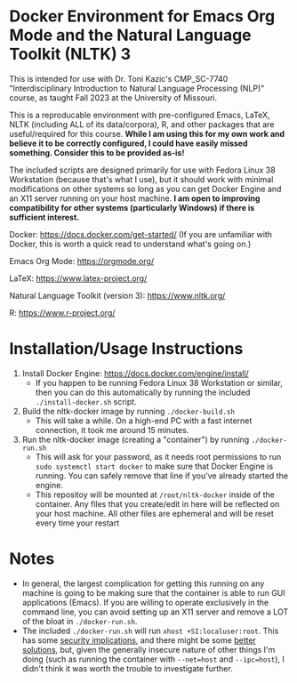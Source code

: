 # Docker Environment for Emacs Org Mode and the Natural Language Toolkit (NLTK) 3
This is intended for use with Dr. Toni Kazic's CMP_SC-7740 "Interdisciplinary Introduction to Natural Language Processing (NLP)" course, as taught Fall 2023 at the University of Missouri.

This is a reproducable environment with pre-configured Emacs, LaTeX, NLTK (including ALL of its data/corpora), R, and other packages that are useful/required for this course. **While I am using this for my own work and believe it to be correctly configured, I could have easily missed something. Consider this to be provided as-is!**

The included scripts are designed primarily for use with Fedora Linux 38 Workstation (because that's what I use), but it should work with minimal modifications on other systems so long as you can get Docker Engine and an X11 server running on your host machine. **I am open to improving compatibility for other systems (particularly Windows) if there is sufficient interest.**

Docker: https://docs.docker.com/get-started/ (If you are unfamiliar with Docker, this is worth a quick read to understand what's going on.)

Emacs Org Mode: https://orgmode.org/

LaTeX: https://www.latex-project.org/

Natural Language Toolkit (version 3): https://www.nltk.org/

R: https://www.r-project.org/

# Installation/Usage Instructions
1) Install Docker Engine: https://docs.docker.com/engine/install/
    - If you happen to be running Fedora Linux 38 Workstation or similar, then you can do this automatically by running the included `./install-docker.sh` script.
2) Build the nltk-docker image by running `./docker-build.sh`
    - This will take a while. On a high-end PC with a fast internet connection, it took me around 15 minutes.
3) Run the nltk-docker image (creating a "container") by running `./docker-run.sh`
    - This will ask for your password, as it needs root permissions to run `sudo systemctl start docker` to make sure that Docker Engine is running. You can safely remove that line if you've already started the engine.
    - This repositoy will be mounted at `/root/nltk-docker` inside of the container. Any files that you create/edit in here will be reflected on your host machine. All other files are ephemeral and will be reset every time your restart

# Notes
- In general, the largest complication for getting this running on any machine is going to be making sure that the container is able to run GUI applications (Emacs). If you are willing to operate exclusively in the command line, you can avoid setting up an X11 server and remove a LOT of the bloat in `./docker-run.sh`.
- The included `./docker-run.sh` will run `xhost +SI:localuser:root`. This has some [security implications](https://unix.stackexchange.com/a/359244/586035), and there might be some [better solutions](https://github.com/mviereck/x11docker), but, given the generally insecure nature of other things I'm doing (such as running the container with `--net=host` and `--ipc=host`), I didn't think it was worth the trouble to investigate further.
